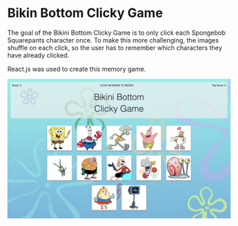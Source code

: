 # Bikin Bottom Clicky Game

The goal of the Bikini Bottom Clicky Game is to only click each Spongebob Squarepants character once. To make this more challenging, the images shuffle on each click, so the user has to remember which characters they have already clicked.

React.js was used to create this memory game.

![Bikini Bottom Clicky Game](screenshots/main_screenshot.png)
